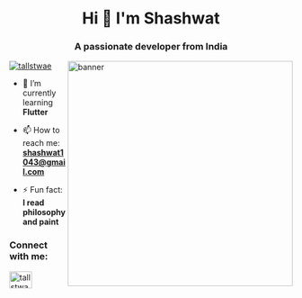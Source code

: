 <h1 align="center">Hi 👋 I'm Shashwat</h1>
<h3 align="center">A passionate developer from India</h3>

<img align = "right" alt = "banner" width = "400" src = "https://giffiles.alphacoders.com/222/222865.gif">


<p align="left"> <a href="https://twitter.com/tallstwae" target="blank"><img src="https://img.shields.io/twitter/follow/tallstwae?logo=twitter&style=for-the-badge" alt="tallstwae" /></a> </p>


- 🌱 I’m currently learning **Flutter**


- 📫 How to reach me: **shashwat1043@gmail.com**

- ⚡ Fun fact: **I read philosophy and paint**

<h3 align="left">Connect with me:</h3>
<p align="left">
<a href="https://twitter.com/shashwat_on_x" target="blank"><img align="center" src="https://raw.githubusercontent.com/rahuldkjain/github-profile-readme-generator/master/src/images/icons/Social/twitter.svg" alt="tallstwae" height="30" width="40" /></a>
</p>


